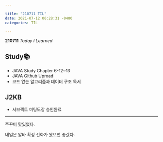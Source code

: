 ```yaml
---

title: "210711 TIL"
date: 2021-07-12 00:28:31 -0400
categories: TIL

---
```


**210711** _Today I Learned_

## Study📚

  * JAVA Study Chapter 6-12~13
  * JAVA Github Uproad
  * 코드 없는 알고리즘과 데이터 구조 독서


## J2KB

* 서브젝트 미팅도장 승인완료

---

쭈꾸미 맛있었다.

내일은 알바 확정 전화가 왔으면 좋겠다.

